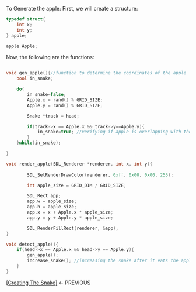 To Generate the apple: 
First, we will create a structure: 
```C
typedef struct{
	int x;
	int y;
} apple;

apple Apple;

```
Now, the following are the functions: 
```C

void gen_apple(){//function to determine the coordinates of the apple
	bool in_snake;

	do{	
		in_snake=false;
		Apple.x = rand() % GRID_SIZE;
		Apple.y = rand() % GRID_SIZE;

		Snake *track = head;

		if(track->x == Apple.x && track->y==Apple.y){
			in_snake=true; //verifying if apple is overlapping with the snake or not
		}
	}while(in_snake);

}

void render_apple(SDL_Renderer *renderer, int x, int y){
		
		SDL_SetRenderDrawColor(renderer, 0xff, 0x00, 0x00, 255);

		int apple_size = GRID_DIM / GRID_SIZE;

		SDL_Rect app;
		app.w = apple_size;
		app.h = apple_size;
		app.x = x + Apple.x * apple_size;
		app.y = y + Apple.y * apple_size;

		SDL_RenderFillRect(renderer, &app);
}

void detect_apple(){
	if(head->x == Apple.x && head->y == Apple.y){
		gen_apple();
		increase_snake(); //increasing the snake after it eats the apple and generating another snake on another coordinates. 
	}
}

```

[[Creating The Snake]](https://github.com/VoIDWALkER7/Neural-Networks-In-C/blob/main/Snake%20Game%20Using%20C%20%26%20SDL2/Creating%20The%20Snake.md) <- PREVIOUS
